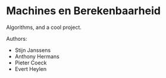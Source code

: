 
# Machines en Berekenbaarheid

Algorithms, and a cool project.

Authors:

  - Stijn Janssens
  - Anthony Hermans
  - Pieter Coeck
  - Evert Heylen



